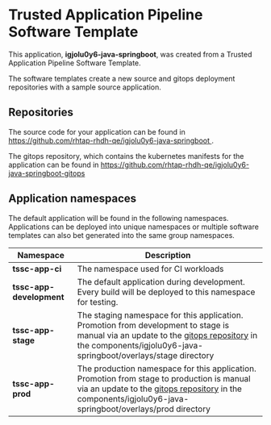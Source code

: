 # Trusted Application Pipeline Software Template

This application, **igjolu0y6-java-springboot**, was created from a Trusted Application Pipeline Software Template.

The software templates create a new source and gitops deployment repositories with a sample source application. 

## Repositories

The source code for your application can be found in [https://github.com/rhtap-rhdh-qe/igjolu0y6-java-springboot ](https://github.com/rhtap-rhdh-qe/igjolu0y6-java-springboot ).
 
The gitops repository, which contains the kubernetes manifests for the application can be found in 
[https://github.com/rhtap-rhdh-qe/igjolu0y6-java-springboot-gitops ](https://github.com/rhtap-rhdh-qe/igjolu0y6-java-springboot-gitops ) 

## Application namespaces 

The default application will be found in the following namespaces. Applications can be deployed into unique namespaces or multiple software templates can also bet generated into the same group namespaces.  

|  Namespace   |  Description   |  
| -------- | -------- |
| **tssc-app-ci** | The namespace used for CI workloads |
| **tssc-app-development** | The default application during development. Every build will be deployed to this namespace for testing. |
| **tssc-app-stage** | The staging namespace for this application. Promotion from development to stage is manual via an update to the [gitops repository](https://github.com/rhtap-rhdh-qe/igjolu0y6-java-springboot-gitops ) in the components/igjolu0y6-java-springboot/overlays/stage directory |
| **tssc-app-prod** | The production namespace for this application. Promotion from stage to production is manual via an update to the [gitops repository](https://github.com/rhtap-rhdh-qe/igjolu0y6-java-springboot-gitops ) in the components/igjolu0y6-java-springboot/overlays/prod directory |